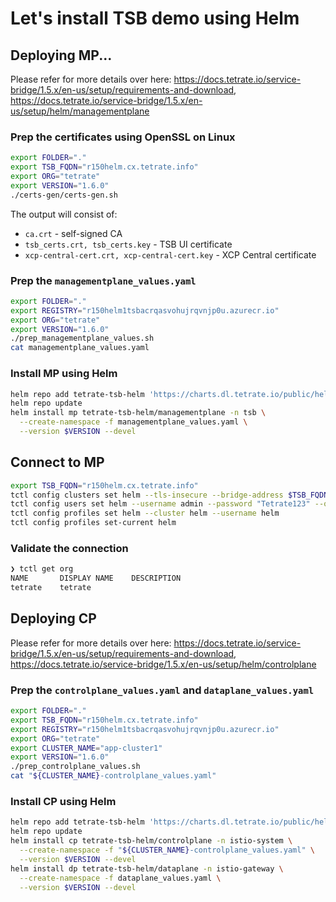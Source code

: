 # Let's install TSB demo using Helm

## Deploying MP...

Please refer for more details over here: https://docs.tetrate.io/service-bridge/1.5.x/en-us/setup/requirements-and-download, https://docs.tetrate.io/service-bridge/1.5.x/en-us/setup/helm/managementplane

### Prep the certificates using OpenSSL on Linux

```sh
export FOLDER="."
export TSB_FQDN="r150helm.cx.tetrate.info"
export ORG="tetrate"
export VERSION="1.6.0"
./certs-gen/certs-gen.sh
```

The output will consist of:

- `ca.crt` - self-signed CA
- `tsb_certs.crt, tsb_certs.key` - TSB UI certificate
- `xcp-central-cert.crt, xcp-central-cert.key` - XCP Central certificate

### Prep the `managementplane_values.yaml`

```sh
export FOLDER="."
export REGISTRY="r150helm1tsbacrqasvohujrqvnjp0u.azurecr.io"
export ORG="tetrate"
export VERSION="1.6.0"
./prep_managementplane_values.sh
cat managementplane_values.yaml
```

### Install MP using Helm

```sh
helm repo add tetrate-tsb-helm 'https://charts.dl.tetrate.io/public/helm/charts/'
helm repo update
helm install mp tetrate-tsb-helm/managementplane -n tsb \
  --create-namespace -f managementplane_values.yaml \
  --version $VERSION --devel  
```

## Connect to MP

```sh
export TSB_FQDN="r150helm.cx.tetrate.info"
tctl config clusters set helm --tls-insecure --bridge-address $TSB_FQDN:8443
tctl config users set helm --username admin --password "Tetrate123" --org "tetrate"
tctl config profiles set helm --cluster helm --username helm
tctl config profiles set-current helm
```

### Validate the connection

```sh
❯ tctl get org
NAME       DISPLAY NAME    DESCRIPTION
tetrate    tetrate
```

## Deploying CP

Please refer for more details over here: https://docs.tetrate.io/service-bridge/1.5.x/en-us/setup/requirements-and-download, https://docs.tetrate.io/service-bridge/1.5.x/en-us/setup/helm/controlplane

### Prep the `controlplane_values.yaml` and `dataplane_values.yaml`

```sh
export FOLDER="."
export TSB_FQDN="r150helm.cx.tetrate.info"
export REGISTRY="r150helm1tsbacrqasvohujrqvnjp0u.azurecr.io"
export ORG="tetrate"
export CLUSTER_NAME="app-cluster1"
export VERSION="1.6.0"
./prep_controlplane_values.sh
cat "${CLUSTER_NAME}-controlplane_values.yaml"
```

### Install CP using Helm

```sh
helm repo add tetrate-tsb-helm 'https://charts.dl.tetrate.io/public/helm/charts/'
helm repo update
helm install cp tetrate-tsb-helm/controlplane -n istio-system \
  --create-namespace -f "${CLUSTER_NAME}-controlplane_values.yaml" \
  --version $VERSION --devel
helm install dp tetrate-tsb-helm/dataplane -n istio-gateway \
  --create-namespace -f dataplane_values.yaml \
  --version $VERSION --devel  
```
